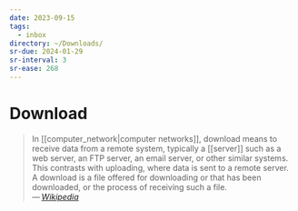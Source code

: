 ```yaml
---
date: 2023-09-15
tags:
  - inbox
directory: ~/Downloads/
sr-due: 2024-01-29
sr-interval: 3
sr-ease: 268
---
```


# Download

> In [[computer_network|computer networks]], download means to receive data from
> a remote system, typically a [[server]] such as a web server, an FTP server,
> an email server, or other similar systems. This contrasts with uploading,
> where data is sent to a remote server. A download is a file offered for
> downloading or that has been downloaded, or the process of receiving such a
> file.\
> — <cite>[Wikipedia](https://en.wikipedia.org/wiki/Download)</cite>
